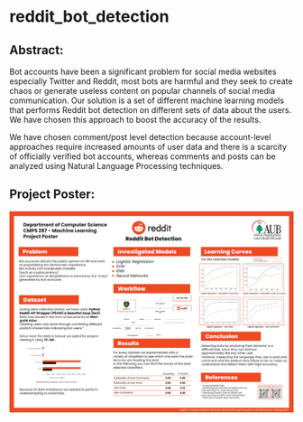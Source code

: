 # reddit_bot_detection

## Abstract:
Bot accounts have been a significant problem for social media websites especially Twitter and Reddit, most bots are harmful and they seek to create chaos or generate useless content on popular channels of social media communication. Our solution is a set of different machine learning models that performs Reddit bot detection on different sets of data about the users. We have chosen this approach to boost the accuracy of the results.


We have chosen comment/post level detection because account-level approaches require increased amounts of user data and there is a scarcity of officially verified bot accounts, whereas comments and posts can be analyzed using Natural Language Processing techniques.

## Project Poster:

<img src="Project_Poster.jpg" />